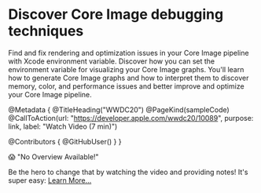 # Discover Core Image debugging techniques

Find and fix rendering and optimization issues in your Core Image pipeline with Xcode environment variable. Discover how you can set the environment variable for visualizing your Core Image graphs. You'll learn how to generate Core Image graphs and how to interpret them to discover memory, color, and performance issues and better improve and optimize your Core Image pipeline.

@Metadata {
   @TitleHeading("WWDC20")
   @PageKind(sampleCode)
   @CallToAction(url: "https://developer.apple.com/wwdc20/10089", purpose: link, label: "Watch Video (7 min)")

   @Contributors {
      @GitHubUser(<replace this with your GitHub handle>)
   }
}

😱 "No Overview Available!"

Be the hero to change that by watching the video and providing notes! It's super easy:
 [Learn More…](https://wwdcnotes.github.io/WWDCNotes/documentation/wwdcnotes/contributing)
